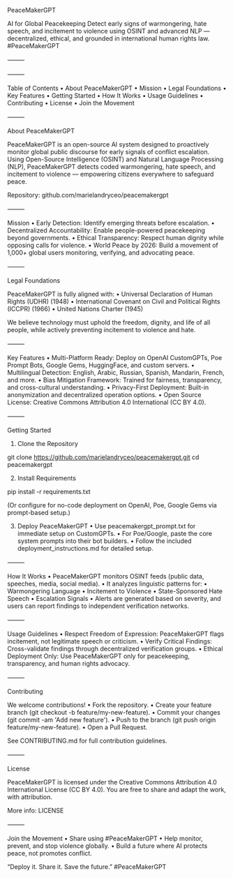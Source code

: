 PeaceMakerGPT

AI for Global Peacekeeping
Detect early signs of warmongering, hate speech, and incitement to violence using OSINT and advanced NLP — decentralized, ethical, and grounded in international human rights law.
#PeaceMakerGPT

⸻


 

⸻

Table of Contents
	•	About PeaceMakerGPT
	•	Mission
	•	Legal Foundations
	•	Key Features
	•	Getting Started
	•	How It Works
	•	Usage Guidelines
	•	Contributing
	•	License
	•	Join the Movement

⸻

About PeaceMakerGPT

PeaceMakerGPT is an open-source AI system designed to proactively monitor global public discourse for early signals of conflict escalation.
Using Open-Source Intelligence (OSINT) and Natural Language Processing (NLP), PeaceMakerGPT detects coded warmongering, hate speech, and incitement to violence — empowering citizens everywhere to safeguard peace.

Repository: github.com/marielandryceo/peacemakergpt

⸻

Mission
	•	Early Detection: Identify emerging threats before escalation.
	•	Decentralized Accountability: Enable people-powered peacekeeping beyond governments.
	•	Ethical Transparency: Respect human dignity while opposing calls for violence.
	•	World Peace by 2026: Build a movement of 1,000+ global users monitoring, verifying, and advocating peace.

⸻

Legal Foundations

PeaceMakerGPT is fully aligned with:
	•	Universal Declaration of Human Rights (UDHR) (1948)
	•	International Covenant on Civil and Political Rights (ICCPR) (1966)
	•	United Nations Charter (1945)

We believe technology must uphold the freedom, dignity, and life of all people, while actively preventing incitement to violence and hate.

⸻

Key Features
	•	Multi-Platform Ready: Deploy on OpenAI CustomGPTs, Poe Prompt Bots, Google Gems, HuggingFace, and custom servers.
	•	Multilingual Detection: English, Arabic, Russian, Spanish, Mandarin, French, and more.
	•	Bias Mitigation Framework: Trained for fairness, transparency, and cross-cultural understanding.
	•	Privacy-First Deployment: Built-in anonymization and decentralized operation options.
	•	Open Source License: Creative Commons Attribution 4.0 International (CC BY 4.0).

⸻

Getting Started

1. Clone the Repository

git clone https://github.com/marielandryceo/peacemakergpt.git
cd peacemakergpt

2. Install Requirements

pip install -r requirements.txt

(Or configure for no-code deployment on OpenAI, Poe, Google Gems via prompt-based setup.)

3. Deploy PeaceMakerGPT
	•	Use peacemakergpt_prompt.txt for immediate setup on CustomGPTs.
	•	For Poe/Google, paste the core system prompts into their bot builders.
	•	Follow the included deployment_instructions.md for detailed setup.

⸻

How It Works
	•	PeaceMakerGPT monitors OSINT feeds (public data, speeches, media, social media).
	•	It analyzes linguistic patterns for:
	•	Warmongering Language
	•	Incitement to Violence
	•	State-Sponsored Hate Speech
	•	Escalation Signals
	•	Alerts are generated based on severity, and users can report findings to independent verification networks.

⸻

Usage Guidelines
	•	Respect Freedom of Expression: PeaceMakerGPT flags incitement, not legitimate speech or criticism.
	•	Verify Critical Findings: Cross-validate findings through decentralized verification groups.
	•	Ethical Deployment Only: Use PeaceMakerGPT only for peacekeeping, transparency, and human rights advocacy.

⸻

Contributing

We welcome contributions!
	•	Fork the repository.
	•	Create your feature branch (git checkout -b feature/my-new-feature).
	•	Commit your changes (git commit -am 'Add new feature').
	•	Push to the branch (git push origin feature/my-new-feature).
	•	Open a Pull Request.

See CONTRIBUTING.md for full contribution guidelines.

⸻

License

PeaceMakerGPT is licensed under the Creative Commons Attribution 4.0 International License (CC BY 4.0).
You are free to share and adapt the work, with attribution.

More info: LICENSE

⸻

Join the Movement
	•	Share using #PeaceMakerGPT
	•	Help monitor, prevent, and stop violence globally.
	•	Build a future where AI protects peace, not promotes conflict.

“Deploy it. Share it. Save the future.”
#PeaceMakerGPT
